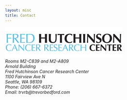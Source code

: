 ```yaml
---
layout: misc
title: Contact
---
```


<img src="/images/fhcrc-logo.png"/>

<address>
  Rooms M2-C839 and M2-A809<br>
  Arnold Building<br>
  Fred Hutchinson Cancer Research Center<br>
  1100 Fairview Ave N<br>
  Seattle, WA 98109<br>
  Phone: (206) 667-6372<br>
  Email: trvrb<span style="display:none">obfuscate</span>@trevorbedford.com
</address>

